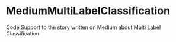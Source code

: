 # MediumMultiLabelClassification
Code Support to the story written on Medium about Multi Label Classification
